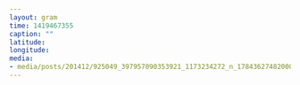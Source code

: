 ```yaml
---
layout: gram
time: 1419467355
caption: ""
latitude: 
longitude: 
media:
- media/posts/201412/925049_397957090353921_1173234272_n_17843627482000351.jpg
---
```

